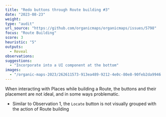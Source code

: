 ```yaml
---
title: "Redo buttons through Route building #3"
date: "2023-08-23"
weight: 
type: "audit"
url_source: "https://github.com/organicmaps/organicmaps/issues/5798"
focus: "Route Building"
score: 3
heuristic: "5"
outputs:
  - Reveal
observations:
suggestions:
  - "Incorporate into a UI component at the bottom"
images:
  - "/organic-maps-2023/262611573-913ea489-9212-4e0c-80e8-90feb2da9946.png"
---
```


When interacting with Places while building a Route, the buttons and their placement are not ideal, and in some ways problematic.

- Similar to Observation 1, the `Locate` button is not visually grouped with the action of Route building
